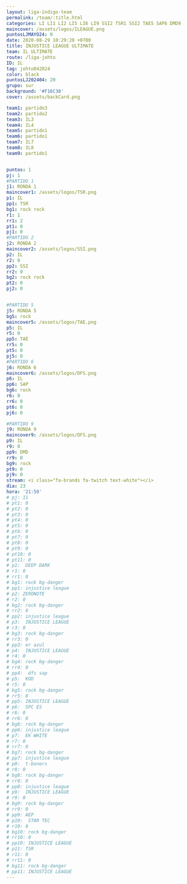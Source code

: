 ```yaml
---
layout: liga-indigo-team
permalink: /team/:title.html
categories: LI LI1 LI2 LI5 LI6 LI9 SSI2 TSR1 SSI2 TAE5 SAP6 DMD9
maincover: /assets/logos/ILEAGUE.png
puntosLJMAYO24: 0
date: 2020-08-29 10:29:20 +0700
title: INJUSTICE LEAGUE ULTIMATE
team: IL ULTIMATE
route: /liga-johto
ID: IL
tag: johto042024
color: black
puntosLJ202404: 20
grupo: sur
background: '#F16C38'
cover: /assets/backCard.png

team1: partido3
team2: partido2
team3: IL3
team4: IL4
team5: partido1
team6: partido1
team7: IL7
team8: IL8
team9: partido1


puntos: 1
pj: 1
#PARTIDO 1
j1: RONDA 1
maincover1: /assets/logos/TSR.png
p1: IL 
pp1: TSR
bg1: rock rock
r1: 1
rr1: 2
pt1: 0
pj1: 0
#PARTIDO 2
j2: RONDA 2
maincover2: /assets/logos/SSI.png
p2: IL
r2: 0
pp2: SSI
rr2: 0
bg2: rock rock
pt2: 0
pj2: 0


#PARTIDO 5
j5: RONDA 5
bg5: rock 
maincover5: /assets/logos/TAE.png
p5: IL
r5: 0
pp5: TAE
rr5: 0
pt5: 0
pj5: 0
#PARTIDO 6
j6: RONDA 6
maincover6: /assets/logos/DFS.png
p6: IL
pp6: SAP
bg6: rock 
r6: 0
rr6: 0
pt6: 0
pj6: 0

#PARTIDO 9
j9: RONDA 9
maincover9: /assets/logos/DFS.png
p9: IL
r9: 0
pp9: DMD
rr9: 0
bg9: rock
pt9: 0
pj9: 0
stream: <i class="fa-brands fa-twitch text-white"></i>
dia: 23
hora: '21:50'
# pj: 11
# pt1: 0
# pt2: 0
# pt3: 0
# pt4: 0
# pt5: 0
# pt6: 0
# pt7: 0
# pt8: 0
# pt9: 0
# pt10: 0
# pt11: 0
# p1:  DEEP DARK
# r1: 0
# rr1: 0
# bg1: rock bg-danger
# pp1: injustice league
# p2: ZERONOTE
# r2: 0
# bg2: rock bg-danger
# rr2: 0
# pp2: injustice league
# p3:  INJUSTICE LEAGUE
# r3: 0
# bg3: rock bg-danger
# rr3: 0
# pp3: er azul
# p4:  INJUSTICE LEAGUE
# r4: 0
# bg4: rock bg-danger
# rr4: 0
# pp4:  dfs sap
# p5:  KOD
# r5: 0
# bg5: rock bg-danger
# rr5: 0
# pp5: INJUSTICE LEAGUE
# p6:  SPC ES
# r6: 0
# rr6: 0
# bg6: rock bg-danger
# pp6: injustice league
# p7:  EK WHITE
# r7: 0
# rr7: 0
# bg7: rock bg-danger
# pp7: injustice league
# p8:  t-boners
# r8: 0
# bg8: rock bg-danger
# rr8: 0
# pp8: injustice league
# p9:  INJUSTICE LEAGUE
# r9: 0
# bg9: rock bg-danger
# rr9: 0
# pp9: AEP
# p10:  STAR TEC
# r10: 0
# bg10: rock bg-danger
# rr10: 0
# pp10: INJUSTICE LEAGUE
# p11: TSR
# r11: 0
# rr11: 0
# bg11: rock bg-danger
# pp11: INJUSTICE LEAGUE
---
```



